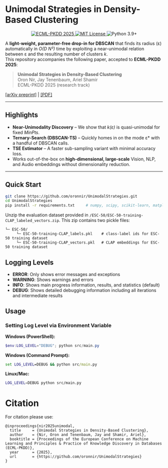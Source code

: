 # Unimodal Strategies in Density-Based Clustering
<p align="center">
  <a href="https://ecmlpkdd.org/preprints/2025/" target="_blank">
    <img src="https://img.shields.io/badge/ECML--PKDD-2025-blue.svg" alt="ECML-PKDD 2025">
  </a>
  <a href="https://opensource.org/licenses/MIT" target="_blank">
    <img src="https://img.shields.io/badge/license-MIT-green.svg" alt="MIT License">
  </a>
  <img src="https://img.shields.io/badge/python-3.9%2B-yellow.svg" alt="Python 3.9+">
</p>

A **light-weight, parameter-free drop-in for DBSCAN** that finds its radius (ε) automatically in *O(D N²)* time by exploiting a near-unimodal relation between ε and the resulting number of clusters *k*.  
This repository accompanies the following paper, accepted to **ECML-PKDD 2025**:

> **Unimodal Strategies in Density-Based Clustering**  
> Oron Nir, Jay Tenenbaum, Ariel Shamir  
> ECML-PKDD 2025 (research track)

[[arXiv preprint]](https://arxiv.org/abs/2506.21695) | [[PDF]](Unimodal_Strategies-NirTenenbaumShamir-ECML-PKDD2025.pdf)

---

## Highlights

* **Near-Unimodality Discovery** – We show that *k(ε)* is quasi-unimodal for fixed *MinPts*.  
* **Ternary-Search (DBSCAN-TS)** – Quickly homes in on the mode ε\* with a handful of DBSCAN calls.  
* **TSE Estimator** – A faster sub-sampling variant with minimal accuracy loss.  
* Works out-of-the-box on **high-dimensional, large-scale** Vision, NLP, and Audio embeddings without dimensionality reduction.

---

## Quick Start

```bash
git clone https://github.com/oronnir/UnimodalStrategies.git
cd UnimodalStrategies
pip install -r requirements.txt     # numpy, scipy, scikit-learn, matplotlib
```

Unzip the evaluation dataset provided in `/ESC-50/ESC-50-training-CLAP_labeled_vectors.zip`. This zip contains two pickle files:
```
└─ ESC-50/
     └─ ESC-50-training-CLAP_labels.pkl    # class-label ids for ESC-50 training dataset
     └─ ESC-50-training-CLAP_vectors.pkl   # CLAP embeddings for ESC-50 training dataset     
```

## Logging Levels

- **ERROR**: Only shows error messages and exceptions
- **WARNING**: Shows warnings and errors
- **INFO**: Shows main progress information, results, and statistics (default)
- **DEBUG**: Shows detailed debugging information including all iterations and intermediate results

## Usage

### Setting Log Level via Environment Variable

**Windows (PowerShell):**
```powershell
$env:LOG_LEVEL="DEBUG"; python src/main.py
```

**Windows (Command Prompt):**
```cmd
set LOG_LEVEL=DEBUG && python src/main.py
```

**Linux/Mac:**
```bash
LOG_LEVEL=DEBUG python src/main.py
```

# Citation

For citation please use:
```
@inproceedings{nir2025unimodal,
  title     = {Unimodal Strategies in Density-Based Clustering},
  author    = {Nir, Oron and Tenenbaum, Jay and Shamir, Ariel},
  booktitle = {Proceedings of the European Conference on Machine Learning and Principles & Practice of Knowledge Discovery in Databases (ECML-PKDD)},
  year      = {2025},
  url       = {https://github.com/oronnir/UnimodalStrategies}
}
```
